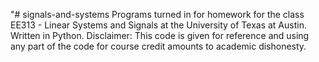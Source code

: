"# signals-and-systems
Programs turned in for homework for the class EE313 - Linear Systems and Signals at the University of Texas at Austin. 
Written in Python. 
Disclaimer: This code is given for reference and using any part of the code for course credit amounts to academic dishonesty.
